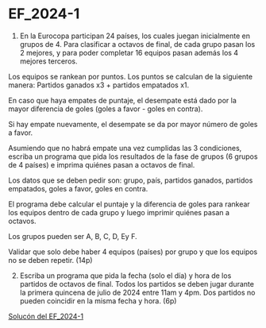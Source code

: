 # EF_2024-1

1. En la Eurocopa participan 24 países, los cuales juegan inicialmente en grupos de 4. Para clasificar a octavos de final, de cada grupo pasan los 2 mejores, y para poder completar 16
equipos pasan además los 4 mejores terceros.

Los equipos se rankean por puntos. Los puntos se calculan de la siguiente manera: Partidos ganados x3 + partidos empatados x1.

En caso que haya empates de puntaje, el desempate está dado por la mayor diferencia de goles (goles a favor - goles en contra).

Si hay empate nuevamente, el desempate se da por mayor número de goles a favor.

Asumiendo que no habrá empate una vez cumplidas las 3 condiciones, escriba un programa que pida los resultados de la fase de grupos (6 grupos de 4 países) e imprima quiénes pasan a octavos
de final.

Los datos que se deben pedir son: grupo, país, partidos ganados, partidos empatados, goles a favor, goles en contra.

El programa debe calcular el puntaje y la diferencia de goles para rankear los equipos dentro de cada grupo y luego imprimir quiénes pasan a octavos.

Los grupos pueden ser A, B, C, D, Ey F.

Validar que solo debe haber 4 equipos (países) por grupo y que los equipos no se deben repetir. (14p)

2. Escriba un programa que pida la fecha (solo el día) y hora de los partidos de octavos de final. Todos los partidos se deben jugar durante la primera quincena de julio de 2024 entre 11am y 4pm. Dos partidos no pueden coincidir en la misma fecha y hora. (6p)

[Solucón del EF_2024-1](EF_2024-1.py)